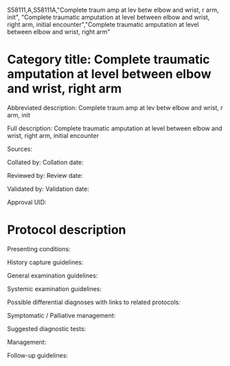 S58111,A,S58111A,"Complete traum amp at lev betw elbow and wrist, r arm, init", "Complete traumatic amputation at level between elbow and wrist, right arm, initial encounter","Complete traumatic amputation at level between elbow and wrist, right arm"
# Category title: Complete traumatic amputation at level between elbow and wrist, right arm

Abbreviated description: Complete traum amp at lev betw elbow and wrist, r arm, init

Full description: Complete traumatic amputation at level between elbow and wrist, right arm, initial encounter

Sources:

Collated by:
Collation date:

Reviewed by:
Review date:

Validated by:
Validation date:

Approval UID:

# Protocol description

Presenting conditions:

History capture guidelines:

General examination guidelines:

Systemic examination guidelines:

Possible differential diagnoses with links to related protocols:

Symptomatic / Palliative management:

Suggested diagnostic tests:

Management:

Follow-up guidelines:
